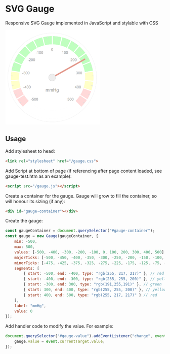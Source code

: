 # SVG Gauge
Responsive SVG Gauge implemented in JavaScript and stylable with CSS

![Example Gauge](https://github.com/philrawlings/svg-gauge/blob/main/example.png?raw=true)

## Usage

Add stylesheet to head:

```html
<link rel="stylesheet" href="/gauge.css">
```

Add Script at bottom of page (if referencing after page content loaded, see gauge-test.htm as an example):

```html
<script src="/gauge.js"></script>
```

Create a container for the gauge. Gauge will grow to fill the container, so will honour its sizing (if any):
```html
<div id="gauge-container"></div>
```

Create the gauge:

```javascript
const gaugeContainer = document.querySelector("#gauge-container");
const gauge = new Gauge(gaugeContainer, {
    min: -500,
    max: 500,
    values: [-500, -400, -300, -200, -100, 0, 100, 200, 300, 400, 500],
    majorTicks: [-500, -450, -400, -350, -300, -250, -200, -150, -100, -50, 0, 50, 100, 150, 200, 250, 300, 350, 400, 450, 500],
    minorTicks: [-475, -425, -375, -325, -275, -225, -175, -125, -75, -25, 25, 75, 125, 175, 225, 275, 325, 375, 425, 475],
    segments: [
        { start: -500, end: -400, type: "rgb(255, 217, 217)" }, // red
        { start: -400, end: -300, type: "rgb(255, 255, 200)" }, // yellow
        { start: -300, end: 300, type: "rgb(191,255,191)" }, // green
        { start: 300, end: 400, type: "rgb(255, 255, 200)" }, // yellow
        { start: 400, end: 500, type: "rgb(255, 217, 217)" } // red
    ],
    label: "mmHg",
    value: 0
});
```

Add handler code to modify the value. For example:

```javascript
document.querySelector("#gauge-value").addEventListener("change", event => {
    gauge.value = event.currentTarget.value;
});
``` 


